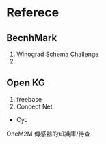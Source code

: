 # Referece
## BecnhMark
1. [Winograd Schema Challenge](http://commonsensereasoning.org/winograd.html)
2.
## Open KG
1. freebase
2. Concept Net
- Cyc

OneM2M
傳感器的知識庫/待查 

<!--stackedit_data:
eyJoaXN0b3J5IjpbLTY4NTEzNzgxMF19
-->